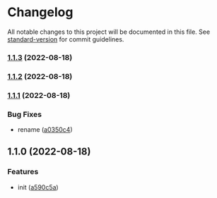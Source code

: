 # Changelog

All notable changes to this project will be documented in this file. See [standard-version](https://github.com/conventional-changelog/standard-version) for commit guidelines.

### [1.1.3](https://github.com/weiaohan/test-git-version/compare/v1.1.2...v1.1.3) (2022-08-18)

### [1.1.2](https://github.com/weiaohan/test-git-version/compare/v1.1.1...v1.1.2) (2022-08-18)

### [1.1.1](https://github.com/weiaohan/test-git-version/compare/v1.1.0...v1.1.1) (2022-08-18)


### Bug Fixes

* rename ([a0350c4](https://github.com/weiaohan/test-git-version/commit/a0350c45bf80073e5a2b2de6f14a91206dfb106a))

## 1.1.0 (2022-08-18)


### Features

* init ([a590c5a](https://github.com/weiaohan/test-git-version/commit/a590c5aa59405f5d6bd40c5199eee227dab7b187))
